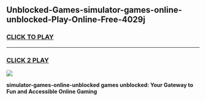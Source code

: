 
## Unblocked-Games-simulator-games-online-unblocked-Play-Online-Free-4029j
<h3>
<a href="https://premium76.site?title=simulator-games-online-unblocked&ref=26A">CLICK TO PLAY</a></h3>
<hr>

<h3>
<a href="https://premium76.site?title=simulator-games-online-unblocked&ref=26A">CLICK 2 PLAY</a>
  
</h3>

<a href="https://premium76.site?title=simulator-games-online-unblocked&ref=26A"><img src="https://clearcache.store/games.png"></a>


**simulator-games-online-unblocked games unblocked: Your Gateway to Fun and Accessible Online Gaming**
